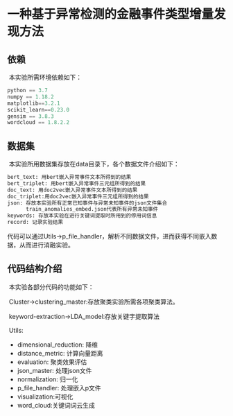 # 一种基于异常检测的金融事件类型增量发现方法

## 依赖

​		本实验所需环境依赖如下：

```python
python == 3.7
numpy == 1.18.2
matplotlib==3.2.1
scikit_learn==0.23.0
gensim == 3.8.3
wordcloud == 1.8.2.2
```

## 数据集

​		本实验所用数据集存放在data目录下，各个数据文件介绍如下：

```python
bert_text: 用bert嵌入异常事件文本所得到的结果
bert_triplet: 用bert嵌入异常事件三元组所得到的结果
doc_text: 用doc2vec嵌入异常事件文本所得到的结果
doc_triplet:用doc2vec嵌入异常事件三元组所得到的结果
json: 存放本实验所有正常已知事件与异常未知事件的json文件集合
      train_anomalies_embed.json代表所有异常未知事件
keywords: 存放本实验在进行关键词提取时所用到的停用词信息
record: 记录实验结果
```

​		代码可以通过Utils->p_file_handler，解析不同数据文件，进而获得不同嵌入数据，从而进行消融实验。

## 代码结构介绍

​		本实验各部分代码的功能如下：

​		Cluster->clustering_master:存放聚类实验所需各项聚类算法。

​		keyword-extraction->LDA_model:存放关键字提取算法

​		Utils:

- dimensional_reduction:  降维
- distance_metric: 计算向量距离
- evaluation: 聚类效果评估
- json_master:  处理json文件
- normalization: 归一化
- p_file_handler: 处理嵌入p文件
- visualization:可视化
- word_cloud:关键词词云生成